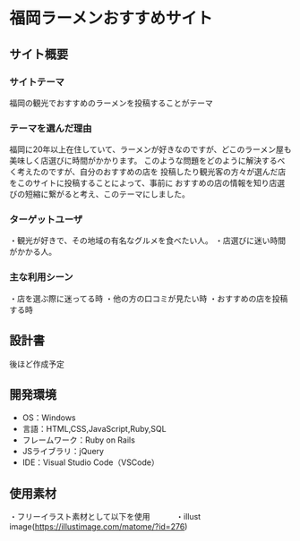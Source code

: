 # 福岡ラーメンおすすめサイト

## サイト概要

### サイトテーマ
​福岡の観光でおすすめのラーメンを投稿することがテーマ

### テーマを選んだ理由
福岡に20年以上在住していて、ラーメンが好きなのですが、どこのラーメン屋も
美味しく店選びに時間がかかります。
このような問題をどのように解決するべく考えたのですが、自分のおすすめの店を
投稿したり観光客の方々が選んだ店をこのサイトに投稿することによって、事前に
おすすめの店の情報を知り店選びの短縮に繋がると考え、このテーマにしました。

### ターゲットユーザ
・観光が好きで、その地域の有名なグルメを食べたい人。
・店選びに迷い時間がかかる人。
​
### 主な利用シーン
・店を選ぶ際に迷ってる時
・他の方の口コミが見たい時
・おすすめの店を投稿する時

## 設計書
後ほど作成予定

## 開発環境
- OS：Windows
- 言語：HTML,CSS,JavaScript,Ruby,SQL
- フレームワーク：Ruby on Rails
- JSライブラリ：jQuery
- IDE：Visual Studio Code（VSCode）
​
## 使用素材
・フリーイラスト素材として以下を使用
　　　・illust image(https://illustimage.com/matome/?id=276)
<!-- - 外部サービスの画像素材・音声素材を使用した場合は、必ずサービス名とURLを明記してください。 -->
<!-- - アプリケーションの実装に使用したgem/bootstrapのリファレンスなどの記載は不要です。 -->
<!-- - 使用しない場合は、使用素材の項目をREADMEから削除してください。 -->
<!-- - 架空の団体・題材を前提にポートフォリオを制作する場合、下記のテンプレートを当項目内に記載しましょう。 -->
<!-- 【テンプレート】 -->
<!-- 著作権を考慮し、架空のデータを扱う予定です。 -->
<!-- なお今後、実在するデータを利用する際には、事前に著作権保持者と契約を結んだ上で利用します。 -->